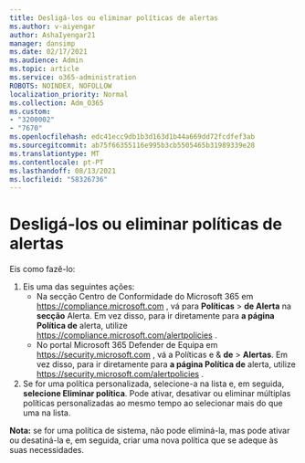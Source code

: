 ```yaml
---
title: Desligá-los ou eliminar políticas de alertas
ms.author: v-aiyengar
author: AshaIyengar21
manager: dansimp
ms.date: 02/17/2021
ms.audience: Admin
ms.topic: article
ms.service: o365-administration
ROBOTS: NOINDEX, NOFOLLOW
localization_priority: Normal
ms.collection: Adm_O365
ms.custom:
- "3200002"
- "7670"
ms.openlocfilehash: edc41ecc9db1b3d163d1b44a669dd72fcdfef3ab
ms.sourcegitcommit: ab75f66355116e995b3cb5505465b31989339e28
ms.translationtype: MT
ms.contentlocale: pt-PT
ms.lasthandoff: 08/13/2021
ms.locfileid: "58326736"
---
```

# <a name="turn-off-or-delete-alert-policies"></a>Desligá-los ou eliminar políticas de alertas

Eis como fazê-lo:

1. Eis uma das seguintes ações:
   - Na secção Centro de Conformidade do Microsoft 365 em <https://compliance.microsoft.com> , vá para **Políticas** \> **de Alerta** na **secção** Alerta. Em vez disso, para ir diretamente para **a página Política de** alerta, utilize <https://compliance.microsoft.com/alertpolicies> .
   - No portal Microsoft 365 Defender de Equipa em <https://security.microsoft.com> , vá a Políticas e & **de** \> **Alertas**. Em vez disso, para ir diretamente para **a página Política de** alerta, utilize <https://security.microsoft.com/alertpolicies> .
2. Se for uma política personalizada, selecione-a na lista e, em seguida, **selecione Eliminar política**. Pode ativar, desativar ou eliminar múltiplas políticas personalizadas ao mesmo tempo ao selecionar mais do que uma na lista.

**Nota:** se for uma política de sistema, não pode eliminá-la, mas pode ativar ou desatiná-la e, em seguida, criar uma nova política que se adeque às suas necessidades.
